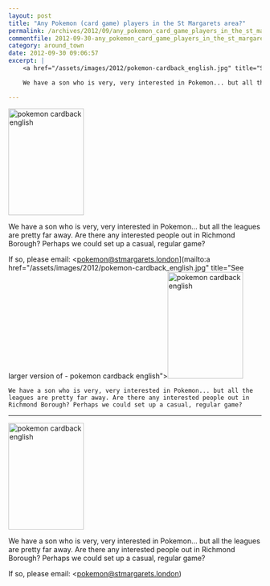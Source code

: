 ```yaml
---
layout: post
title: "Any Pokemon (card game) players in the St Margarets area?"
permalink: /archives/2012/09/any_pokemon_card_game_players_in_the_st_margarets.html
commentfile: 2012-09-30-any_pokemon_card_game_players_in_the_st_margarets
category: around_town
date: 2012-09-30 09:06:57
excerpt: |
    <a href="/assets/images/2012/pokemon-cardback_english.jpg" title="See larger version of - pokemon cardback english"><img src="/assets/images/2012/pokemon-cardback_english_thumb.jpg" width="150" height="212" alt="pokemon cardback english" class=" right" /></a>

    We have a son who is very, very interested in Pokemon... but all the leagues are pretty far away. Are there any interested people out in Richmond Borough? Perhaps we could set up a casual, regular game?

---
```


<a href="/assets/images/2012/pokemon-cardback_english.jpg" title="See larger version of - pokemon cardback english"><img src="/assets/images/2012/pokemon-cardback_english_thumb.jpg" width="150" height="212" alt="pokemon cardback english" class=" right" /></a>

We have a son who is very, very interested in Pokemon... but all the leagues are pretty far away. Are there any interested people out in Richmond Borough? Perhaps we could set up a casual, regular game?

If so, please email: <pokemon@stmargarets.london](mailto:a href="/assets/images/2012/pokemon-cardback_english.jpg" title="See larger version of - pokemon cardback english"><img src="/assets/images/2012/pokemon-cardback_english_thumb.jpg" width="150" height="212" alt="pokemon cardback english" class=" right" /></a>

    We have a son who is very, very interested in Pokemon... but all the leagues are pretty far away. Are there any interested people out in Richmond Borough? Perhaps we could set up a casual, regular game?

---

<a href="/assets/images/2012/pokemon-cardback_english.jpg" title="See larger version of - pokemon cardback english"><img src="/assets/images/2012/pokemon-cardback_english_thumb.jpg" width="150" height="212" alt="pokemon cardback english" class=" right" /></a>

We have a son who is very, very interested in Pokemon... but all the leagues are pretty far away. Are there any interested people out in Richmond Borough? Perhaps we could set up a casual, regular game?

If so, please email: <pokemon@stmargarets.london)
